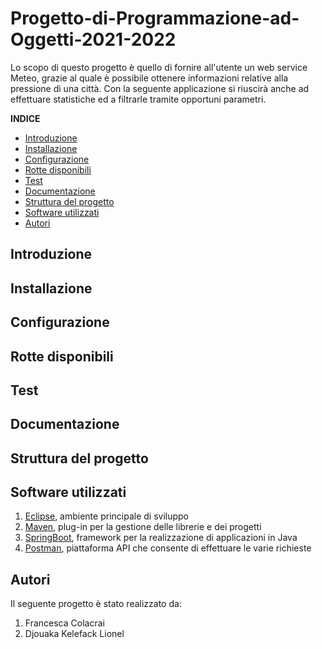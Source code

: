 # Progetto-di-Programmazione-ad-Oggetti-2021-2022

Lo scopo di questo progetto è quello di fornire all'utente un web service Meteo, grazie al quale è possibile ottenere informazioni relative alla pressione di
una città. Con la seguente applicazione si riuscirà anche ad effettuare statistiche ed a filtrarle tramite opportuni parametri.

**INDICE**

* [Introduzione](#introduzione)
* [Installazione](#installazione)
* [Configurazione](#configurazione)
* [Rotte disponibili](#rotte)
* [Test](#test)
* [Documentazione](#documentazione)
* [Struttura del progetto](#struttura)
* [Software utilizzati](#software)
* [Autori](#autori)

<a name="introduzione"></a>
## Introduzione 

<a name="installazione"></a>
## Installazione

<a name="configurazione"></a>
## Configurazione 

<a name="rotte"></a>
## Rotte disponibili

<a name="test"></a>
## Test

<a name="documentazione"></a>
## Documentazione

<a name="struttura"></a>
## Struttura del progetto

<a name="software"></a>
## Software utilizzati
1. [Eclipse](https://www.eclipse.org/downloads/), ambiente principale di sviluppo
2. [Maven](https://maven.apache.org/), plug-in per la gestione delle librerie e dei progetti
3. [SpringBoot](https://spring.io/projects/spring-boot), framework per la realizzazione di applicazioni in Java
4. [Postman](https://www.postman.com/), piattaforma API che consente di effettuare le varie richieste

<a name="autori"></a>
## Autori
Il seguente progetto è stato realizzato da:
1. Francesca Colacrai
2. Djouaka Kelefack Lionel
